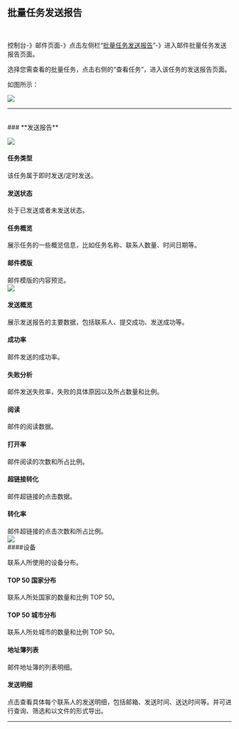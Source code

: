 ## 批量任务发送报告

  <br>

控制台-》邮件页面-》点击左侧栏“[批量任务发送报告](https://www.mysubmail.com/console/mail/batchreport/)”-》进入邮件批量任务发送报告页面。

选择您需查看的批量任务，点击右侧的“查看任务”，进入该任务的发送报告页面。

如图所示：

![](https://libraries.mysubmail.com/public/99040a5a4bb73c0f8ab0495dae84a27f/images/209ac17c5ebf478782d0ae713f890350.png)


------------


 <br>
### **发送报告**
<br>

![](https://libraries.mysubmail.com/public/99040a5a4bb73c0f8ab0495dae84a27f/images/ec0b0d999dd26d7d36633b7b7fa1146e.png)
<br>
#### 任务类型

该任务属于即时发送/定时发送。
<br>
#### 发送状态

处于已发送或者未发送状态。
<br>
#### 任务概览

展示任务的一些概览信息，比如任务名称、联系人数量、时间日期等。
<br>
#### 邮件模版

邮件模版的内容预览。
<br>
![](https://libraries.mysubmail.com/public/99040a5a4bb73c0f8ab0495dae84a27f/images/0ce96ee25fb302ff6e40bef9375bbc0f.png)
<br>
#### 发送概览

展示发送报告的主要数据，包括联系人、提交成功、发送成功等。
<br>
#### 成功率

邮件发送的成功率。
<br>
#### 失败分析

邮件发送失败率，失败的具体原因以及所占数量和比例。
<br>
#### 阅读

邮件的阅读数据。
<br>
#### 打开率

邮件阅读的次数和所占比例。
<br>
#### 超链接转化

邮件超链接的点击数据。
<br>
#### 转化率

邮件超链接的点击次数和所占比例。
<br>
![](https://libraries.mysubmail.com/public/99040a5a4bb73c0f8ab0495dae84a27f/images/c504fe54c20c7544b5b77e541a8558d8.png)
<br>
####设备

联系人所使用的设备分布。
<br>
#### TOP 50 国家分布

联系人所处国家的数量和比例 TOP 50。
<br>
#### TOP 50 城市分布

联系人所处城市的数量和比例 TOP 50。
<br>
#### 地址簿列表

邮件地址簿的列表明细。
<br>
#### 发送明细

点击查看具体每个联系人的发送明细，包括邮箱、发送时间、送达时间等。并可进行查询、筛选和以文件的形式导出。
<br>

------

 